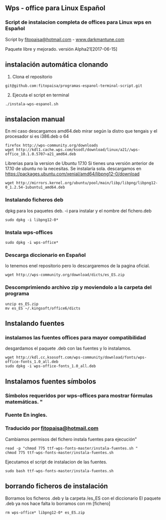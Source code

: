 ## Wps - office para Linux Español

### Script de instalacion completa de offices para Linux wps en Español
Script by fitopaisa@hotmail.com - www.darkmantune.com

Paquete libre y mejorado.
versión Alpha21[2017-06-15] 

## instalación automática clonando
1. Clona el repositorio
```
git@github.com:fitopaisa/programas-espanol-terminal-script.git
```
2. Ejecuta el script en terminal 
```
./instala-wps-espanol.sh
```



## instalacion manual
En mi caso descargamos amd64.deb
mirar según la distro que tengais y el procesador si es i386.deb o 64
```
firefox http://wps-community.org/downloads
wget http://kdl1.cache.wps.com/ksodl/download/linux/a21//wps-office_10.1.0.5707~a21_amd64.deb

```

Librerias para la version de Ubuntu 17.10
Si tienes una versión anterior de 17.10 de ubuntu no la necesitas.
Se instalaría sola.
descargamos en https://packages.ubuntu.com/xenial/amd64/libpng12-0/download
```
wget http://mirrors.kernel.org/ubuntu/pool/main/libp/libpng/libpng12-0_1.2.54-1ubuntu1_amd64.deb
```


### Instalando ficheros deb
dpkg para los paquetes deb. -i para instalar y el nombre del fichero.deb
```
sudo dpkg -i libpng12-0*
```

### Instala wps-offices
```
sudo dpkg -i wps-office*
```

### Descarga diccionario en Español
lo tenemos enel repositorio pero lo descargaremos de la pagina oficial.
```
wget http://wps-community.org/download/dicts/es_ES.zip 
```

### Descomprimiendo archivo zip y moviendolo a la carpeta del programa
```
unzip es_ES.zip
mv es_ES ~/.kingsoft/office6/dicts
```

## Instalando fuentes 
### instalamos las fuentes offices para mayor compatibilidad
desgardamos el paquete .deb con las fuentes y lo instalamos.
```
wget http://kdl.cc.ksosoft.com/wps-community/download/fonts/wps-office-fonts_1.0_all.deb
sudo dpkg -i wps-office-fonts_1.0_all.deb
```


## Instalamos fuentes símbolos

### Símbolos requeridos por wps-offices para mostrar fórmulas matemáticas. "
### Fuente En ingles.
### Traducido por fitopaisa@hotmail.com

Cambiamos permisos del fichero instala fuentes para ejecución"
```
read -p "chmod 775 ttf-wps-fonts-master/instala-fuentes.sh "
chmod 775 ttf-wps-fonts-master/instala-fuentes.sh
```
Ejecutamos el script de instalacion de las fuentes.
```
sudo bash ttf-wps-fonts-master/instala-fuentes.sh
```

## borrando ficheros de instalación
Borramos los ficheros .deb y la carpeta /es_ES con el diccionario
El paquete .deb ya nos hace falta lo borramos con rm [fichero]
```
rm wps-office* libpng12-0* es_ES.zip
```

